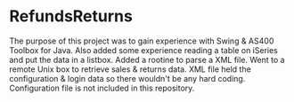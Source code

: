 # RefundsReturns
The purpose of this project was to gain experience with Swing & AS400 Toolbox for Java. Also added some experience reading a table 
on iSeries and put the data in a listbox. Added a rootine to parse a XML file. Went to a remote Unix box to retrieve sales & returns 
data. XML file held the configuration & login data so there wouldn't be any hard coding. Configuration file is not included in this
repository.
